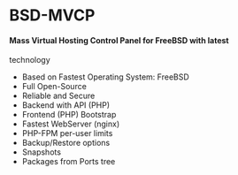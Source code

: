 # BSD-MVCP
#### Mass Virtual Hosting Control Panel for FreeBSD with latest 
technology

* Based on Fastest Operating System: FreeBSD
* Full Open-Source
* Reliable and Secure
* Backend with API (PHP)
* Frontend (PHP) Bootstrap
* Fastest WebServer (nginx)
* PHP-FPM per-user limits
* Backup/Restore options
* Snapshots
* Packages from Ports tree
